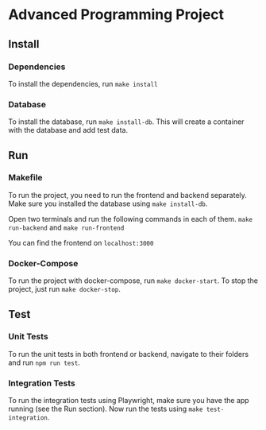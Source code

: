 # Advanced Programming Project

## Install

### Dependencies

To install the dependencies, run `make install`

### Database

To install the database, run `make install-db`. This will create a container with the database and add test data.

## Run

### Makefile

To run the project, you need to run the frontend and backend separately.
Make sure you installed the database using `make install-db`.

Open two terminals and run the following commands in each of them.
`make run-backend` and `make run-frontend`

You can find the frontend on `localhost:3000`

### Docker-Compose

To run the project with docker-compose, run `make docker-start`. 
To stop the project, just run `make docker-stop`.

## Test

### Unit Tests

To run the unit tests in both frontend or backend, navigate to their folders and run `npm run test`.

### Integration Tests

To run the integration tests using Playwright, make sure you have the app running (see the Run section).
Now run the tests using `make test-integration`.


